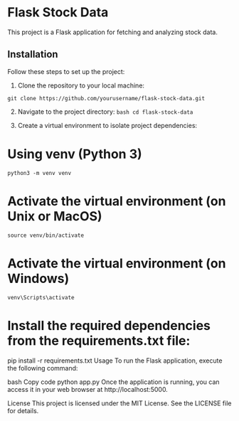 # Flask Stock Data

This project is a Flask application for fetching and analyzing stock data.

## Installation

Follow these steps to set up the project:

1. Clone the repository to your local machine:


```
git clone https://github.com/yourusername/flask-stock-data.git
```
2. Navigate to the project directory:
```bash cd flask-stock-data```

3. Create a virtual environment to isolate project dependencies:
# Using venv (Python 3)
```python3 -m venv venv```

# Activate the virtual environment (on Unix or MacOS)
```source venv/bin/activate```

# Activate the virtual environment (on Windows)
```venv\Scripts\activate```

# Install the required dependencies from the requirements.txt file:
pip install -r requirements.txt
Usage
To run the Flask application, execute the following command:

bash
Copy code
python app.py
Once the application is running, you can access it in your web browser at http://localhost:5000.

License
This project is licensed under the MIT License. See the LICENSE file for details.
